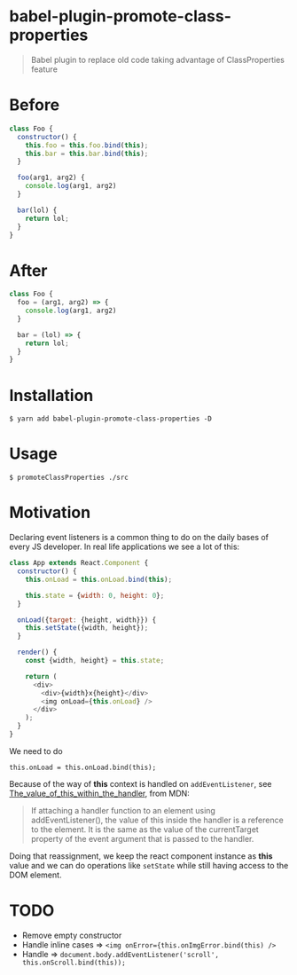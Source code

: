 # babel-plugin-promote-class-properties
> Babel plugin to replace old code taking advantage of ClassProperties feature

# Before

```javascript
class Foo {
  constructor() {
    this.foo = this.foo.bind(this);
    this.bar = this.bar.bind(this);
  }

  foo(arg1, arg2) {
    console.log(arg1, arg2)
  }

  bar(lol) {
    return lol;
  }
}

```

# After

```javascript
class Foo {
  foo = (arg1, arg2) => {
    console.log(arg1, arg2)
  }

  bar = (lol) => {
    return lol;
  }
}

```

# Installation

```
$ yarn add babel-plugin-promote-class-properties -D
```

# Usage

```
$ promoteClassProperties ./src

```

# Motivation

Declaring event listeners is a common thing to do on the daily bases of every JS developer.
In real life applications we see a lot of this:

```javascript
class App extends React.Component {
  constructor() {
    this.onLoad = this.onLoad.bind(this);

    this.state = {width: 0, height: 0};
  }

  onLoad({target: {height, width}}) {
    this.setState({width, height});
  }

  render() {
    const {width, height} = this.state;

    return (
      <div>
        <div>{width}x{height}</div>
        <img onLoad={this.onLoad} />
      </div>
    );
  }
}
```

We need to do 

```
this.onLoad = this.onLoad.bind(this);
```

Because of the way of **this** context is handled on ```addEventListener```, see [The_value_of_this_within_the_handler](https://developer.mozilla.org/en-US/docs/Web/API/EventTarget/addEventListener#The_value_of_this_within_the_handler), from MDN:

> If attaching a handler function to an element using addEventListener(), the value of this inside the handler is a reference to the element. It is the same as the value of the currentTarget property of the event argument that is passed to the handler.

Doing that reassignment, we keep the react component instance as **this** value and we can do operations like ```setState``` while still having access to the DOM element.


# TODO

- Remove empty constructor
- Handle inline cases => ```<img onError={this.onImgError.bind(this) />```
- Handle => ```document.body.addEventListener('scroll', this.onScroll.bind(this));```